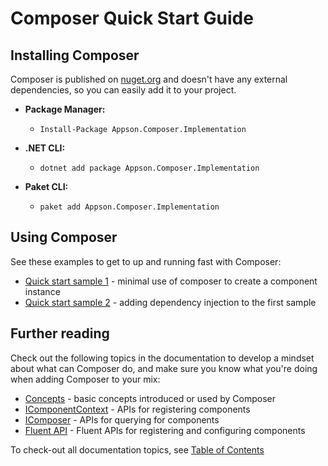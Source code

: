 
# Composer Quick Start Guide

## Installing Composer

Composer is published on 
[nuget.org](https://www.nuget.org/packages/Appson.Composer.Implementation)
and doesn't have any external dependencies, so you can easily add it to your project.

* **Package Manager:**
  * `Install-Package Appson.Composer.Implementation`

* **.NET CLI:**
  * `dotnet add package Appson.Composer.Implementation`

* **Paket CLI:**
  * `paket add Appson.Composer.Implementation`



## Using Composer

See these examples to get to up and running fast with Composer:

* [Quick start sample 1](samples/quickstart1.md) - minimal use of composer to create a component instance
* [Quick start sample 2](samples/quickstart1.md) - adding dependency injection to the first sample



## Further reading

Check out the following topics in the documentation to develop a mindset about what can Composer do, and
make sure you know what you're doing when adding Composer to your mix:

* [Concepts](concepts.md) - basic concepts introduced or used by Composer
* [IComponentContext](icomponentcontext.md) - APIs for registering components
* [IComposer](icomposer.md) - APIs for querying for components
* [Fluent API](fluent.md) - Fluent APIs for registering and configuring components

To check-out all documentation topics, see
[Table of Contents](TOC.md) 